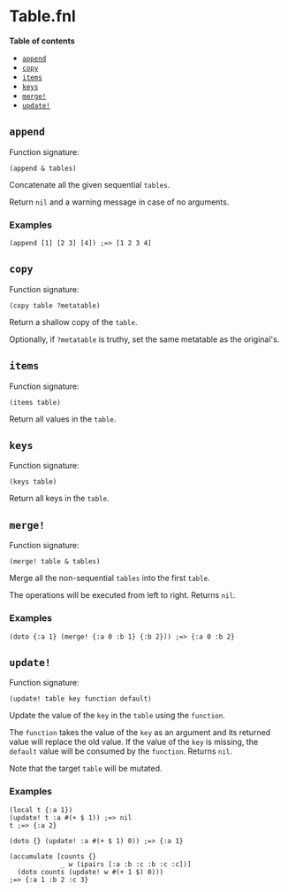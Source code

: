 # Table.fnl

**Table of contents**

- [`append`](#append)
- [`copy`](#copy)
- [`items`](#items)
- [`keys`](#keys)
- [`merge!`](#merge)
- [`update!`](#update)

## `append`
Function signature:

```
(append & tables)
```

Concatenate all the given sequential `tables`.

Return `nil` and a warning message in case of no arguments.

### Examples

```fennel
(append [1] [2 3] [4]) ;=> [1 2 3 4]
```

## `copy`
Function signature:

```
(copy table ?metatable)
```

Return a shallow copy of the `table`.

Optionally, if `?metatable` is truthy, set the same metatable as the original's.

## `items`
Function signature:

```
(items table)
```

Return all values in the `table`.

## `keys`
Function signature:

```
(keys table)
```

Return all keys in the `table`.

## `merge!`
Function signature:

```
(merge! table & tables)
```

Merge all the non-sequential `tables` into the first `table`.

The operations will be executed from left to right. Returns `nil`.

### Examples

```fennel
(doto {:a 1} (merge! {:a 0 :b 1} {:b 2})) ;=> {:a 0 :b 2}
```

## `update!`
Function signature:

```
(update! table key function default)
```

Update the value of the `key` in the `table` using the `function`.

The `function` takes the value of the `key` as an argument and its returned value
will replace the old value. If the value of the `key` is missing, the `default`
value will be consumed by the `function`. Returns `nil`.

Note that the target `table` will be mutated.

### Examples

```fennel
(local t {:a 1})
(update! t :a #(+ $ 1)) ;=> nil
t ;=> {:a 2}

(doto {} (update! :a #(+ $ 1) 0)) ;=> {:a 1}

(accumulate [counts {}
             _ w (ipairs [:a :b :c :b :c :c])]
  (doto counts (update! w #(+ 1 $) 0)))
;=> {:a 1 :b 2 :c 3}
```


<!-- Generated with Fenneldoc 1.0.1-dev-7960056
     https://gitlab.com/andreyorst/fenneldoc -->
